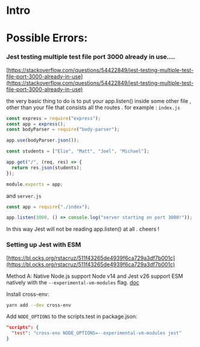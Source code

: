 # Intro

# Possible Errors:

### Jest testing multiple test file port 3000 already in use....


[https://stackoverflow.com/questions/54422849/jest-testing-multiple-test-file-port-3000-already-in-use](https://stackoverflow.com/questions/54422849/jest-testing-multiple-test-file-port-3000-already-in-use)

the very basic thing to do is to put your app.listen() inside some other file , other than your file that consists all the routes . for example : `index.js`


```javascript
const express = require("express");
const app = express();
const bodyParser = require("body-parser");

app.use(bodyParser.json());

const students = ["Elie", "Matt", "Joel", "Michael"];

app.get("/", (req, res) => {
  return res.json(students);
});

module.exports = app;
```

and `server.js`


```javascript
const app = require("./index");

app.listen(3000, () => console.log("server starting on port 3000!"));
```


In this way Jest will not be reading app.listen() at all . cheers !

### Setting up Jest with ESM

[https://bl.ocks.org/rstacruz/511f43265de4939f6ca729a3df7b001c](https://bl.ocks.org/rstacruz/511f43265de4939f6ca729a3df7b001c)


Method A: Native Node.js support
Node v14 and Jest v26 support ESM natively with the `--experimental-vm-modules` flag. [doc](https://jestjs.io/docs/ecmascript-modules)



Install cross-env:

```bash
yarn add --dev cross-env
```
Add `NODE_OPTIONS` to the scripts.test in package.json:


```json
"scripts": {
  "test": "cross-env NODE_OPTIONS=--experimental-vm-modules jest"
}
```
